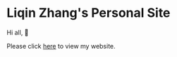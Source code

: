 # Liqin Zhang's Personal Site

Hi all, 👀

Please click [here](https://graveszhang.github.io/) to view my website.
